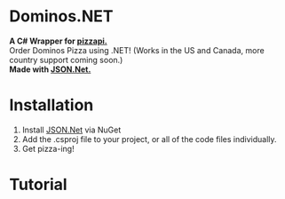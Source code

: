 # Dominos.NET
**A C# Wrapper for [pizzapi.](https://github.com/ggrammar/pizzapi)**<br>
Order Dominos Pizza using .NET! (Works in the US and Canada, more country support coming soon.)<br>
**Made with [JSON.Net.](https://www.newtonsoft.com/json)**


# Installation
1. Install [JSON.Net](https://www.newtonsoft.com/json) via NuGet
2. Add the .csproj file to your project, or all of the code files individually.
3. Get pizza-ing!

# Tutorial

